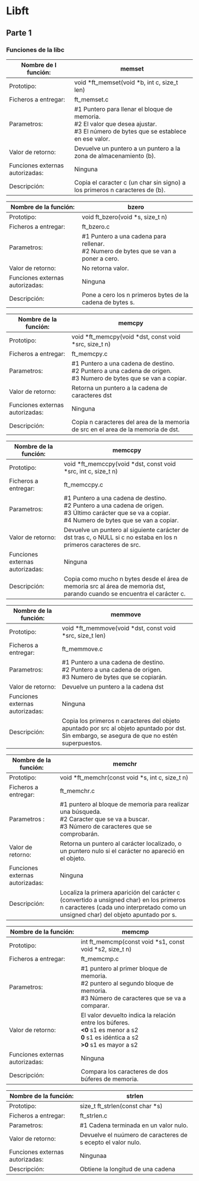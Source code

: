 # **Libft**
## Parte 1
### Funciones de la libc


| Nombre de l función: | memset |
| ------------- | ------------- |
| Prototipo: | void *ft_memset(void *b, int c, size_t len) |
| Ficheros a entregar: | ft_memset.c |
| Parametros: | #1 Puntero para llenar el bloque de memoria.  <br />#2 El valor que desea ajustar. <br /> #3  El número de bytes que se establece en ese valor. |
| Valor de retorno: | Devuelve un puntero a un puntero a la zona de almacenamiento (b). |
| Funciones externas autorizadas: | Ninguna |
| Descripción: | Copia el caracter c (un char sin signo) a los primeros n caracteres de (b). |


| Nombre de la función: | bzero |
| ------------- | ------------- |
| Prototipo: |  void ft_bzero(void *s, size_t n) |
| Ficheros a entregar: | ft_bzero.c |
| Parametros: | #1 Puntero a una cadena para rellenar.<br /> #2 Numero de bytes que se van a poner a cero.|
| Valor de retorno: | No retorna valor. |
| Funciones externas autorizadas: | Ninguna |
| Descripción: | Pone a cero los n primeros bytes de la cadena de bytes s.  |

| Nombre de la función: | memcpy |
| ------------- | ------------- |
| Prototipo: |  void *ft_memcpy(void *dst, const void *src, size_t n) |
| Ficheros a entregar: | ft_memcpy.c |
| Parametros: | #1 Puntero a una cadena de destino.<br /> #2 Puntero a una cadena de origen. <br /> #3 Numero de bytes que se van a copiar.|
| Valor de retorno: | Retorna un puntero a la cadena de caracteres dst |
| Funciones externas autorizadas: | Ninguna |
| Descripción: | Copia n caracteres del area de la memoria de src en el area de la memoria de dst. |

| Nombre de la función: | memccpy |
| ------------- | ------------- |
| Prototipo: |  void *ft_memccpy(void *dst, const void *src, int c, size_t n) |
| Ficheros a entregar: | ft_memccpy.c |
| Parametros: | #1 Puntero a una cadena de destino.<br /> #2 Puntero a una cadena de origen. <br /> #3 Último carácter que se va a copiar.<br /> #4 Numero de bytes que se van a copiar.|
| Valor de retorno: | Devuelve un puntero al siguiente carácter de dst tras c, o NULL si c no estaba en los n primeros caracteres de src. |
| Funciones externas autorizadas: | Ninguna |
| Descripción: | Copia  como mucho n bytes desde el área de memoria src al área de memoria dst, parando cuando se encuentra el carácter c. |

| Nombre de la función: | memmove |
| ------------- | ------------- |
| Prototipo: |  void *ft_memmove(void *dst, const void *src, size_t len) |
| Ficheros a entregar: | ft_memmove.c |
| Parametros: | #1 Puntero a una cadena de destino.<br /> #2 Puntero a una cadena de origen. <br /> #3 Numero de bytes que se copiarán.<br /> |
| Valor de retorno: | Devuelve un puntero a la cadena dst  |
| Funciones externas autorizadas: | Ninguna |
| Descripción: | Copia los primeros n caracteres del objeto apuntado por src al objeto apuntado por dst. Sin embargo, se asegura de que no estén superpuestos. |

| Nombre de la función: | memchr |
| --------------- | ------------- |
| Prototipo: | void *ft_memchr(const void *s, int c, size_t n) |
| Ficheros a entregar: | ft_memchr.c |
| Parametros : | #1 puntero al bloque de memoria para realizar una búsqueda. <br /> #2 Caracter que se va a buscar. <br /> #3 Número de caracteres que se comprobarán. |
| Valor de retorno: | Retorna un puntero al carácter localizado, o un puntero nulo si el carácter no apareció en el objeto.  |
| Funciones externas autorizadas: | Ninguna |
| Descripción: | Localiza la primera aparición del carácter c (convertido a unsigned char) en los primeros n caracteres (cada uno interpretado como un unsigned char) del objeto apuntado por s. |

| Nombre de la función: | memcmp |
| --------------------- | ------ |
| Prototipo: | int ft_memcmp(const void *s1, const void *s2, size_t n) |
| Ficheros a entregar: | ft_memcmp.c |
| Parametros: | #1 puntero al primer bloque de memoria. <br /> #2 puntero al segundo bloque de memoria. <br /> #3 Número de caracteres que se va a comparar. |
| Valor de retorno: | El valor devuelto indica la relación entre los búferes. <br /> **<0** s1 es menor a s2 <br /> **0** s1 es idéntica a s2 <br /> **>0** s1 es mayor a s2 |
| Funciones externas autorizadas: | Ninguna |
| Descripción: | Compara los caracteres de dos búferes de memoria. |

| Nombre de la función: | strlen |
| --------------------- | ------ |
| Prototipo: | size_t ft_strlen(const char *s) |
| Ficheros a entregar: | ft_strlen.c  |
| Parametros: | #1 Cadena terminada en un valor nulo. |
| Valor de retorno: | Devuelve el nuúmero de caracteres de s ecepto el valor nulo. |
| Funciones externas autorizadas: | Ningunaa  |
| Descripción: | Obtiene la longitud de una cadena |

